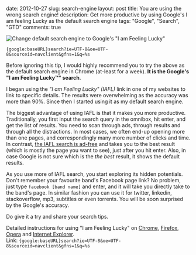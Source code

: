 date: 2012-10-27
slug: search-engine
layout: post
title: You are using the wrong search engine!
description: Get more productive by using Google's I am feeling Lucky as the default search engine
tags: "Google", "Search", "GTD"
comments: true


![Change default search engine to Google's "I am Feeling Lucky"]({static}/uploads/feeling-lucky.png)

    {google:baseURL}search?ie=UTF-8&oe=UTF-8&sourceid=navclient&gfns=1&q=%s

Before ignoring this tip, I would highly recommend you to try the above as the default search engine in Chrome (at-least for a week). **It is the Google's "I am Feeling Lucky™" search**.

I began using the *"I am Feeling Lucky" (IAFL)* link in one of my websites to link to specific details. The results were overwhelming as the accuracy was more than 90%. Since then I started using it as my default search engine.

The biggest advantage of using IAFL is that it makes you more productive. Traditionally, you first input the search query in the omnibox, hit enter, and get the list of results. You need to scan through ads, through results and through all the distractions. In most cases, we often end-up opening more than one pages, and correspondingly many more number of clicks and time. In contrast, [the IAFL search is ad-free][IAFL Cost] and takes you to the best result (which is mostly the page you want to see), just after you hit enter. Also, in case Google is not sure which is the *the best* result, it shows the default results.

As you use more of IAFL search, you start exploring its hidden potentials. Don't remember your favourite band's Facebook page link? No problem, just type `facebook [band name]` and enter, and it will take you directly take to the band's page. In similar fashion you can use it for twitter, linkedin, stackoverflow, mp3, subtitles or even torrents. You will be soon surprised by the Google's accuracy.

Do give it a try and share your search tips.

Detailed instructions for using "I am Feeling Lucky" on [Chrome][Chrome], [Firefox][Firefox], [Opera][Opera] and [Internet Explorer][IE].  
Link: `{google:baseURL}search?ie=UTF-8&oe=UTF-8&sourceid=navclient&gfns=1&q=%s`



[IAFL Cost]: http://en.wikipedia.org/wiki/Google_Search#.22I.27m_Feeling_Lucky.22
[Chrome]: http://support.google.com/chrome/bin/answer.py?hl=en&answer=95426
[Firefox]: http://support.mozilla.org/en-US/kb/search-web-address-bar?redirectlocale=en-US&redirectslug=Location+bar+search#w_changing-the-internet-keyword-service
[Opera]: http://my.opera.com/ariesptn/blog/index.dml/tag/I'm%20feeling%20lucky
[IE]: http://answers.microsoft.com/en-us/ie/forum/ie8-windows_other/how-can-i-make-googles-im-feeling-lucky-my-default/877858f5-36c3-4627-b337-5d62bb421a27
